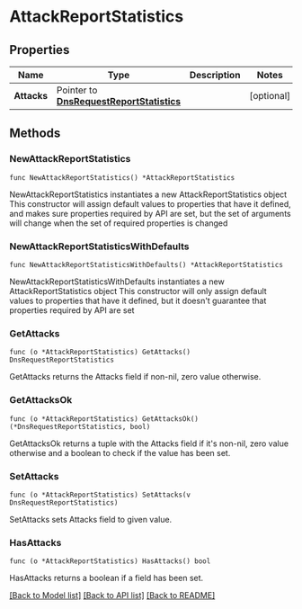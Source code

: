 # AttackReportStatistics

## Properties

Name | Type | Description | Notes
------------ | ------------- | ------------- | -------------
**Attacks** | Pointer to [**DnsRequestReportStatistics**](DnsRequestReportStatistics.md) |  | [optional] 

## Methods

### NewAttackReportStatistics

`func NewAttackReportStatistics() *AttackReportStatistics`

NewAttackReportStatistics instantiates a new AttackReportStatistics object
This constructor will assign default values to properties that have it defined,
and makes sure properties required by API are set, but the set of arguments
will change when the set of required properties is changed

### NewAttackReportStatisticsWithDefaults

`func NewAttackReportStatisticsWithDefaults() *AttackReportStatistics`

NewAttackReportStatisticsWithDefaults instantiates a new AttackReportStatistics object
This constructor will only assign default values to properties that have it defined,
but it doesn't guarantee that properties required by API are set

### GetAttacks

`func (o *AttackReportStatistics) GetAttacks() DnsRequestReportStatistics`

GetAttacks returns the Attacks field if non-nil, zero value otherwise.

### GetAttacksOk

`func (o *AttackReportStatistics) GetAttacksOk() (*DnsRequestReportStatistics, bool)`

GetAttacksOk returns a tuple with the Attacks field if it's non-nil, zero value otherwise
and a boolean to check if the value has been set.

### SetAttacks

`func (o *AttackReportStatistics) SetAttacks(v DnsRequestReportStatistics)`

SetAttacks sets Attacks field to given value.

### HasAttacks

`func (o *AttackReportStatistics) HasAttacks() bool`

HasAttacks returns a boolean if a field has been set.


[[Back to Model list]](../README.md#documentation-for-models) [[Back to API list]](../README.md#documentation-for-api-endpoints) [[Back to README]](../README.md)


